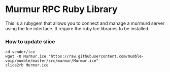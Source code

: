# Murmur RPC Ruby Library

This is a rubygem that allows you to connect and manage a murmurd server using the Ice interface.  It require the ruby Ice libraries to be installed.

### How to update slice

```
cd vendor/ice
wget -O Murmur.ice "https://raw.githubusercontent.com/mumble-voip/mumble/master/src/murmur/Murmur.ice"
slice2rb Murmur.ice
```

